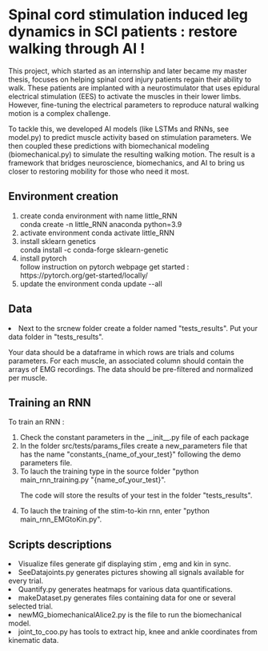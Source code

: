 # Spinal cord stimulation induced leg dynamics in SCI patients : restore walking through AI !

This project, which started as an internship and later became my master thesis, focuses on helping spinal cord injury patients regain their ability to walk. These patients are implanted with a neurostimulator that uses epidural electrical stimulation (EES) to activate the muscles in their lower limbs. However, fine-tuning the electrical parameters to reproduce natural walking motion is a complex challenge.

To tackle this, we developed AI models (like LSTMs and RNNs, see model.py) to predict muscle activity based on stimulation parameters. We then coupled these predictions with biomechanical modeling (biomechanical.py) to simulate the resulting walking motion. The result is a framework that bridges neuroscience, biomechanics, and AI to bring us closer to restoring mobility for those who need it most.


## Environment creation ##

<ol>

<li>create conda environment with name little_RNN</li>
conda create -n little_RNN anaconda python=3.9

<li>activate environment 
conda activate little_RNN

<li>install sklearn genetics</li>
conda install -c conda-forge sklearn-genetic

<li>install pytorch</li> 
follow instruction on pytorch webpage get started : https://pytorch.org/get-started/locally/ 

<li>update the environment 
conda update --all 

</ol>

## Data ## 

<li> Next to the srcnew folder create a folder named "tests_results". Put your data folder in "tests_results".</li>

Your data should be a dataframe in which rows are trials and colums parameters. For each muscle, an associated column should contain the arrays of EMG recordings. 
The data should be pre-filtered and normalized per muscle. 

## Training an RNN ## 

To train an RNN : 

<ol>

<li> Check the constant parameters in the __init__.py file of each package</li>

<li> In the folder src/tests/params_files create a new_parameters file that has the name "constants_{name_of_your_test}" following the demo parameters file.</li>

<li> To lauch the training type in the source folder "python main_rnn_training.py "{name_of_your_test}".</li>

The code will store the results of your test in the folder "tests_results".
<li> To lauch the training of the stim-to-kin rnn, enter "python main_rnn_EMGtoKin.py".</li>

</ol>

## Scripts descriptions ##
<li>  Visualize files generate gif displaying stim , emg and kin in sync.</li>
<li>  SeeDatajoints.py generates pictures showing all signals available for every trial.</li>
<li>  Quantify.py generates heatmaps for various data quantifications.</li>
<li>  makeDataset.py generates files containing data for one or several selected trial.</li>
<li>  newMG_biomechanicalAlice2.py is the file to run the biomechanical model.</li>
<li>  joint_to_coo.py has tools to extract hip, knee and ankle coordinates from kinematic data.</li>

